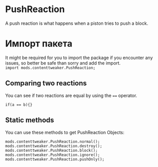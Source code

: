 # PushReaction

A push reaction is what happens when a piston tries to push a block.

# Импорт пакета

It might be required for you to import the package if you encounter any issues, so better be safe than sorry and add the import.  
`import mods.contenttweaker.PushReaction;`

## Comparing two reactions

You can see if two reactions are equal by using the `==` operator.

```zenscript
if(a == b){}
```

## Static methods

You can use these methods to get PushReaction Objects:

```zenscript
mods.contenttweaker.PushReaction.normal();
mods.contenttweaker.PushReaction.destroy();
mods.contenttweaker.PushReaction.block();
mods.contenttweaker.PushReaction.ignore();
mods.contenttweaker.PushReaction.pushOnly();
```